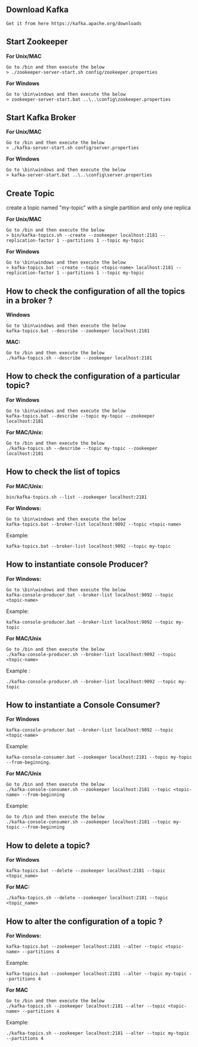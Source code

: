 ## Download Kafka
```
Get it from here https://kafka.apache.org/downloads
```
## Start Zookeeper
**For Unix/MAC**

```
Go to /bin and then execute the below
> ./zookeeper-server-start.sh config/zookeeper.properties
```
**For Windows**

```
Go to \bin\windows and then execute the below
> zookeeper-server-start.bat ..\..\config\zookeeper.properties
```
## Start Kafka Broker
**For Unix/MAC**

```
Go to /bin and then execute the below
> ./kafka-server-start.sh config/server.properties
```

**For Windows**

```
Go to \bin\windows and then execute the below
> kafka-server-start.bat ..\..\config\server.properties
```
## Create Topic
create a topic named "my-topic" with a single partition and only one replica

**For Unix/MAC**

```
Go to /bin and then execute the below
> bin/kafka-topics.sh --create --zookeeper localhost:2181 --replication-factor 1 --partitions 1 --topic my-topic
```

**For Windows**

```
Go to \bin\windows and then execute the below
> kafka-topics.bat --create --topic <topic-name> localhost:2181 --replication-factor 1 --partitions 1 --topic my-topic
```

## How to check the configuration of all the topics in a broker ?
**Windows**

```
Go to \bin\windows and then execute the below
kafka-topics.bat --describe --zookeeper localhost:2181
```

**MAC:**

```
Go to /bin and then execute the below
./kafka-topics.sh --describe --zookeeper localhost:2181
```

## How to check the configuration of a particular topic?
**For Windows**

```
Go to \bin\windows and then execute the below
kafka-topics.bat --describe --topic my-topic --zookeeper localhost:2181
```
**For MAC/Unix:**  

```
Go to /bin and then execute the below
./kafka-topics.sh --describe --topic my-topic --zookeeper localhost:2181
```

## How to check the list of topics
**For MAC/Unix:**  

```
bin/kafka-topics.sh --list --zookeeper localhost:2181
```
**For Windows:**

```
Go to \bin\windows and then execute the below
kafka-topics.bat --broker-list localhost:9092 --topic <topic-name>
```

Example:  

```
kafka-topics.bat --broker-list localhost:9092 --topic my-topic
```

## How to instantiate console Producer?

**For Windows:**

```
Go to \bin\windows and then execute the below
kafka-console-producer.bat --broker-list localhost:9092 --topic <topic-name>
```

Example:  

```
kafka-console-producer.bat --broker-list localhost:9092 --topic my-topic
```

**For MAC/Unix**  

```
Go to /bin and then execute the below
./kafka-console-producer.sh --broker-list localhost:9092 --topic <topic-name>
```

Example :

```
./kafka-console-producer.sh --broker-list localhost:9092 --topic my-topic
```

## How to instantiate a Console Consumer?

**For Windows**

```
kafka-console-producer.bat --broker-list localhost:9092 --topic <topic-name>
```

Example:  

```
kafka-console-consumer.bat --zookeeper localhost:2181 --topic my-topic --from-beginning.

```

**For MAC/Unix** 
 
```
Go to /bin and then execute the below
./kafka-console-consumer.sh --zookeeper localhost:2181 --topic <topic-name> --from-beginning
```

Example:  

```
Go to /bin and then execute the below
./kafka-console-consumer.sh --zookeeper localhost:2181 --topic my-topic --from-beginning
```

## How to delete a topic?

**For Windows**

```
kafka-topics.bat --delete --zookeeper localhost:2181 --topic <topic_name>
```

**For MAC:**

```
./kafka-topics.sh --delete --zookeeper localhost:2181 --topic <topic_name>
```

## How to alter the configuration of a topic ?

**For Windows:**

```
kafka-topics.bat --zookeeper localhost:2181 --alter --topic <topic-name> --partitions 4
```
Example:

```
kafka-topics.bat --zookeeper localhost:2181 --alter --topic my-topic --partitions 4
```

**For MAC**  

```
Go to /bin and then execute the below
./kafka-topics.sh --zookeeper localhost:2181 --alter --topic <topic-name> --partitions 4
```
Example:

```
./kafka-topics.sh --zookeeper localhost:2181 --alter --topic my-topic --partitions 4
```
